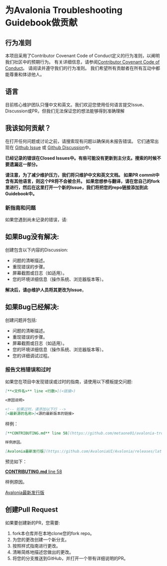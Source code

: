 ﻿# 为Avalonia Troubleshooting Guidebook做贡献

## 行为准则

本项目采用了Contributor Covenant Code of Conduct定义的行为准则，以阐明我们社区中的预期行为。
有关详细信息，请参阅[Contributor Covenant Code of Conduct](https://www.contributor-covenant.org)。
请阅读并遵守我们的行为准则。
我们希望所有贡献者在所有互动中都能尊重和体谅他人。

## 语言

目前核心维护团队只懂中文和英文。我们欢迎您使用任何语言提交Issue、Discussion或PR，但我们无法保证您的想法能够得到准确理解

## 我该如何贡献？

在打开任何问题或讨论之前，请搜索现有问题以确保尚未报告错误。
它们通常出现在
[Github Issue](https://github.com/metaone01/avalonia-troubleshooting-guidebook/issues)
或
[Github Discussion](https://github.com/metaone01/avalonia-troubleshooting-guidebook/discussions)中。

**已经记录的错误在Closed Issues中。有些可能没有更新到主分支。搜索的时候不要遗漏这一部分。**

**请注意，为了减少维护压力，我们将只维护中文和英文文档。
如果PR commit中含有其他语言，则这个PR将不会被合并。
如果您想参与翻译，请在您自己的fork里进行，然后在这里打开一个新的Issue，我们将把您的repo链接添加到此Guidebook中。**

### 新指南和问题

如果您遇到尚未记录的错误，请:

## 如果Bug没有解决:

创建包含以下内容的Discussion:

* 问题的清晰描述。
* 重现错误的步骤。
* 屏幕截图或日志（如适用）。
* 您的环境详细信息（操作系统、浏览器版本等）。

**解决后，请@维护人员将其更改为Issue**。

## 如果Bug已经解决:

创建问题并包括:
* 问题的清晰描述。
* 重现错误的步骤。
* 屏幕截图或日志（如适用）。
* 您的环境详细信息（操作系统、浏览器版本等）。
* 您的详细调试过程。

### 报告文档错误和过时

如果您在项目中发现错误或过时的指南，请使用以下模板提交问题:
```markdown
[**<文件名>** line <行数>](<链接>)  

<原因说明>

<!-- 如果过时，请添加以下行 -->
[<最新源的名称>]<源的最新版本的链接>
```
样例：
```markdown
[**CONTRIBUTING.md** line 58](https://github.com/metaone01/avalonia-troubleshooting-guidebook/blob/english/CONTRIBUTING.md#L58)

样例原因。

[Avalonia最新发行版](https://github.com/AvaloniaUI/Avalonia/releases/latest)
```
预览如下：

[**CONTRIBUTING.md** line 58](https://github.com/metaone01/avalonia-troubleshooting-guidebook/blob/english/CONTRIBUTING.md#L58)

样例原因。

[Avalonia最新发行版](https://github.com/AvaloniaUI/Avalonia/releases/latest)

## 创建Pull Request

如果要创建新的PR，您需要:

1. fork本仓库并在本地clone您的fork repo。
2. 为您的更改创建一个新分支。
3. 按照样式指南进行更改。
4. 清晰简练地描述您做出的更改。
5. 将您的分支推送到GitHub，并打开一个带有详细说明的PR。